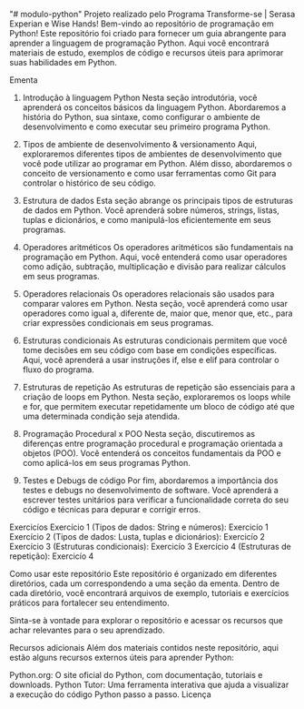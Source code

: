 "# modulo-python"
Projeto realizado pelo Programa Transforme-se | Serasa Experian e Wise Hands!
Bem-vindo ao repositório de programação em Python! Este repositório foi criado para fornecer um guia abrangente para aprender a linguagem de programação Python. Aqui você encontrará materiais de estudo, exemplos de código e recursos úteis para aprimorar suas habilidades em Python.

Ementa
1. Introdução à linguagem Python
Nesta seção introdutória, você aprenderá os conceitos básicos da linguagem Python. Abordaremos a história do Python, sua sintaxe, como configurar o ambiente de desenvolvimento e como executar seu primeiro programa Python.

2. Tipos de ambiente de desenvolvimento & versionamento
Aqui, exploraremos diferentes tipos de ambientes de desenvolvimento que você pode utilizar ao programar em Python. Além disso, abordaremos o conceito de versionamento e como usar ferramentas como Git para controlar o histórico de seu código.

3. Estrutura de dados
Esta seção abrange os principais tipos de estruturas de dados em Python. Você aprenderá sobre números, strings, listas, tuplas e dicionários, e como manipulá-los eficientemente em seus programas.

4. Operadores aritméticos
Os operadores aritméticos são fundamentais na programação em Python. Aqui, você entenderá como usar operadores como adição, subtração, multiplicação e divisão para realizar cálculos em seus programas.

5. Operadores relacionais
Os operadores relacionais são usados para comparar valores em Python. Nesta seção, você aprenderá como usar operadores como igual a, diferente de, maior que, menor que, etc., para criar expressões condicionais em seus programas.

6. Estruturas condicionais
As estruturas condicionais permitem que você tome decisões em seu código com base em condições específicas. Aqui, você aprenderá a usar instruções if, else e elif para controlar o fluxo do programa.

7. Estruturas de repetição
As estruturas de repetição são essenciais para a criação de loops em Python. Nesta seção, exploraremos os loops while e for, que permitem executar repetidamente um bloco de código até que uma determinada condição seja atendida.

8. Programação Procedural x POO
Nesta seção, discutiremos as diferenças entre programação procedural e programação orientada a objetos (POO). Você entenderá os conceitos fundamentais da POO e como aplicá-los em seus programas Python.

9. Testes e Debugs de código
Por fim, abordaremos a importância dos testes e debugs no desenvolvimento de software. Você aprenderá a escrever testes unitários para verificar a funcionalidade correta do seu código e técnicas para depurar e corrigir erros.

Exercicíos
Exercício 1 (Tipos de dados: String e números): Exercicío 1
Exercício 2 (Tipos de dados: Lusta, tuplas e dicionários): Exercicío 2
Exercício 3 (Estruturas condicionais): Exercicío 3
Exercício 4 (Estruturas de repetição): Exercicío 4

Como usar este repositório
Este repositório é organizado em diferentes diretórios, cada um correspondendo a uma seção da ementa. Dentro de cada diretório, você encontrará arquivos de exemplo, tutoriais e exercícios práticos para fortalecer seu entendimento.

Sinta-se à vontade para explorar o repositório e acessar os recursos que achar relevantes para o seu aprendizado. 


Recursos adicionais
Além dos materiais contidos neste repositório, aqui estão alguns recursos externos úteis para aprender Python:

Python.org: O site oficial do Python, com documentação, tutoriais e downloads.
Python Tutor: Uma ferramenta interativa que ajuda a visualizar a execução do código Python passo a passo.
Licença

